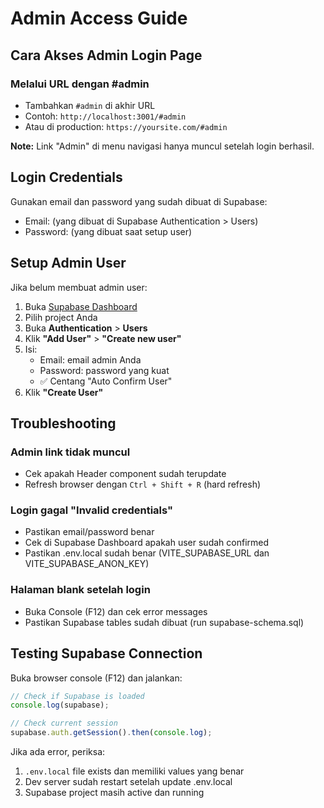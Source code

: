 # Admin Access Guide

## Cara Akses Admin Login Page

### Melalui URL dengan #admin
- Tambahkan `#admin` di akhir URL
- Contoh: `http://localhost:3001/#admin`
- Atau di production: `https://yoursite.com/#admin`

**Note:** Link "Admin" di menu navigasi hanya muncul setelah login berhasil.

## Login Credentials

Gunakan email dan password yang sudah dibuat di Supabase:
- Email: (yang dibuat di Supabase Authentication > Users)
- Password: (yang dibuat saat setup user)

## Setup Admin User

Jika belum membuat admin user:

1. Buka [Supabase Dashboard](https://app.supabase.com)
2. Pilih project Anda
3. Buka **Authentication** > **Users**
4. Klik **"Add User"** > **"Create new user"**
5. Isi:
   - Email: email admin Anda
   - Password: password yang kuat
   - ✅ Centang "Auto Confirm User"
6. Klik **"Create User"**

## Troubleshooting

### Admin link tidak muncul
- Cek apakah Header component sudah terupdate
- Refresh browser dengan `Ctrl + Shift + R` (hard refresh)

### Login gagal "Invalid credentials"
- Pastikan email/password benar
- Cek di Supabase Dashboard apakah user sudah confirmed
- Pastikan .env.local sudah benar (VITE_SUPABASE_URL dan VITE_SUPABASE_ANON_KEY)

### Halaman blank setelah login
- Buka Console (F12) dan cek error messages
- Pastikan Supabase tables sudah dibuat (run supabase-schema.sql)

## Testing Supabase Connection

Buka browser console (F12) dan jalankan:

```javascript
// Check if Supabase is loaded
console.log(supabase);

// Check current session
supabase.auth.getSession().then(console.log);
```

Jika ada error, periksa:
1. `.env.local` file exists dan memiliki values yang benar
2. Dev server sudah restart setelah update .env.local
3. Supabase project masih active dan running
